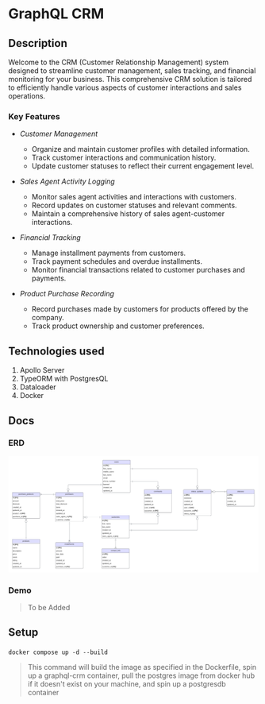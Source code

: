 # GraphQL CRM

## Description

Welcome to the CRM (Customer Relationship Management) system designed to streamline customer management, sales tracking, and financial monitoring for your business. This comprehensive CRM solution is tailored to efficiently handle various aspects of customer interactions and sales operations.

### Key Features

- *Customer Management*
    - Organize and maintain customer profiles with detailed information.
    - Track customer interactions and communication history.
    - Update customer statuses to reflect their current engagement level.

- *Sales Agent Activity Logging*
    - Monitor sales agent activities and interactions with customers.
    - Record updates on customer statuses and relevant comments.
    - Maintain a comprehensive history of sales agent-customer interactions.

- *Financial Tracking*
    - Manage installment payments from customers.
    - Track payment schedules and overdue installments.
    - Monitor financial transactions related to customer purchases and payments.

- *Product Purchase Recording*
    - Record purchases made by customers for products offered by the company.
    - Track product ownership and customer preferences.

## Technologies used

1. Apollo Server
2. TypeORM with PostgresQL
3. Dataloader
3. Docker 

## Docs

### ERD

![ERD](/docs/GraphQL%20CRM%20ERD.png "ERD")

### Demo

> To be Added

## Setup

`docker compose up -d --build`

> This command will build the image as specified in the Dockerfile, spin up a graphql-crm container, pull the postgres image from docker hub if it doesn't exist on your machine, and spin up a postgresdb container

